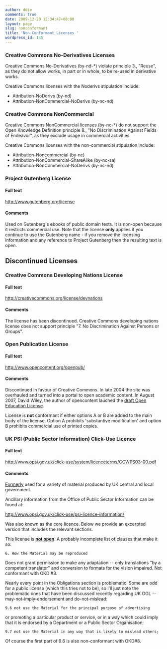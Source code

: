 ```yaml
---
author: ddie
comments: true
date: 2009-12-20 12:34:47+00:00
layout: page
slug: nonconformant
title: 'Non-Conformant Licenses '
wordpress_id: 145
---
```


### Creative Commons No-Derivatives Licenses

Creative Commons No-Derivatives (by-nd-*) violate principle 3., "Reuse", as they do not allow works, in part or in whole, to be re-used in derivative works.

Creative Commons licenses with the Noderivs stipulation include:
* Attribution-NoDerivs (by-nd)
* Attribution-NonCommercial-NoDerivs (by-nc-nd)

### Creative Commons NonCommercial

Creative Commons NonCommercial licenses (by-nc-*) do not support the Open Knowledge Definition principle 8., "No Discrimination Against Fields of Endeavor", as they exclude usage in commercial activities.

Creative Commons licenses with the non-commercial stipulation include:
* Attribution-Noncommercial (by-nc)
* Attribution-NonCommercial-ShareAlike (by-nc-sa)
* Attribution-NonCommercial-NoDerivs (by-nc-nd)

### Project Gutenberg License

#### Full text

http://www.gutenberg.org/license

#### Comments

Used on Gutenberg's ebooks of public domain texts. It is non-open because it restricts commercial use. Note that the license **only** applies if you continue to use the Gutenberg name - if you remove the licensing information and any reference to Project Gutenberg then the resulting text is open.

## Discontinued Licenses

### Creative Commons Developing Nations License

#### Full text

http://creativecommons.org/license/devnations

#### Comments

The license has been discontinued. Creative Commons developing nations license does not support principle "7. No Discrimination Against Persons or Groups".

### Open Publication License

#### Full text

http://www.opencontent.org/openpub/

#### Comments

Discontinued in favour of Creative Commons. In late 2004 the site was overhauled and turned into a portal to open academic content. In August 2007, David Wiley, the author of opencontent lauched the [draft Open Education License](http://www.opencontent.org/blog/archives/355).

License is **not** conformant if either options A or B are added to the main body of the license. Option A prohibits 'substantive modification' and option B prohibits commercial use of printed copies.


### UK PSI (Public Sector Information) Click-Use Licence

#### Full text

http://www.opsi.gov.uk/click-use/system/licenceterms/CCWPS03-00.pdf

#### Comments

[Formerly](http://lists.okfn.org/pipermail/od-discuss/2012-December/000245.html) used for a variety of material produced by UK central and local government.

Ancillary information from the Office of Public Sector Information can be found at:

  http://www.opsi.gov.uk/click-use/psi-licence-information/

Was also known as the core licence. Below we provide an excerpted version that includes the relevant sections.

This license is **[not open](http://lists.okfn.org/pipermail/od-discuss/2012-December/000239.html)**. A probably incomplete list of clauses that make it so:

    6. How the Material may be reproduced

Does not grant permission to make any adaptation -- only translations
"by a competent translator" and conversion to formats for the vision
impaired. Not conformant with OKD #3.

Nearly every point in the Obligations section is problematic. Some are
odd for a public license (which this tries not to be), so I'll just
note the problematic ones that have been discussed recently regarding
UK OGL -- may-not-imply-endorsement and do-not-mislead:

    9.6 not use the Material for the principal purpose of advertising
or promoting a particular product or service, or in a way which could
imply that it is endorsed by a Department or a Public Sector
Organisation;

    9.7 not use the Material in any way that is likely to mislead others;

Of course the first part of 9.6 is also non-conformant with OKD#8.
